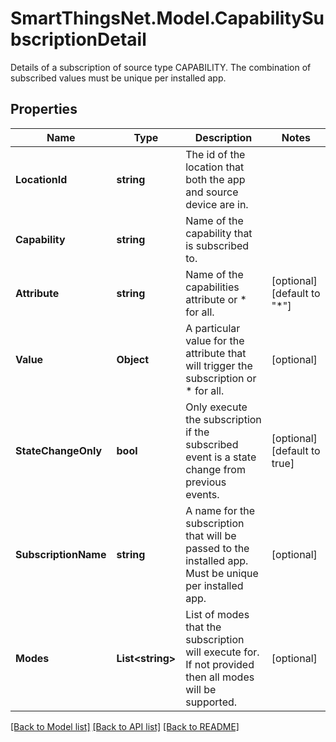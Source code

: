 # SmartThingsNet.Model.CapabilitySubscriptionDetail
Details of a subscription of source type CAPABILITY. The combination of subscribed values must be unique per installed app.
## Properties

Name | Type | Description | Notes
------------ | ------------- | ------------- | -------------
**LocationId** | **string** | The id of the location that both the app and source device are in. | 
**Capability** | **string** | Name of the capability that is subscribed to. | 
**Attribute** | **string** | Name of the capabilities attribute or * for all. | [optional] [default to "*"]
**Value** | **Object** | A particular value for the attribute that will trigger the subscription or * for all. | [optional] 
**StateChangeOnly** | **bool** | Only execute the subscription if the subscribed event is a state change from previous events. | [optional] [default to true]
**SubscriptionName** | **string** | A name for the subscription that will be passed to the installed app. Must be unique per installed app. | [optional] 
**Modes** | **List&lt;string&gt;** | List of modes that the subscription will execute for. If not provided then all modes will be supported. | [optional] 

[[Back to Model list]](../README.md#documentation-for-models) [[Back to API list]](../README.md#documentation-for-api-endpoints) [[Back to README]](../README.md)

